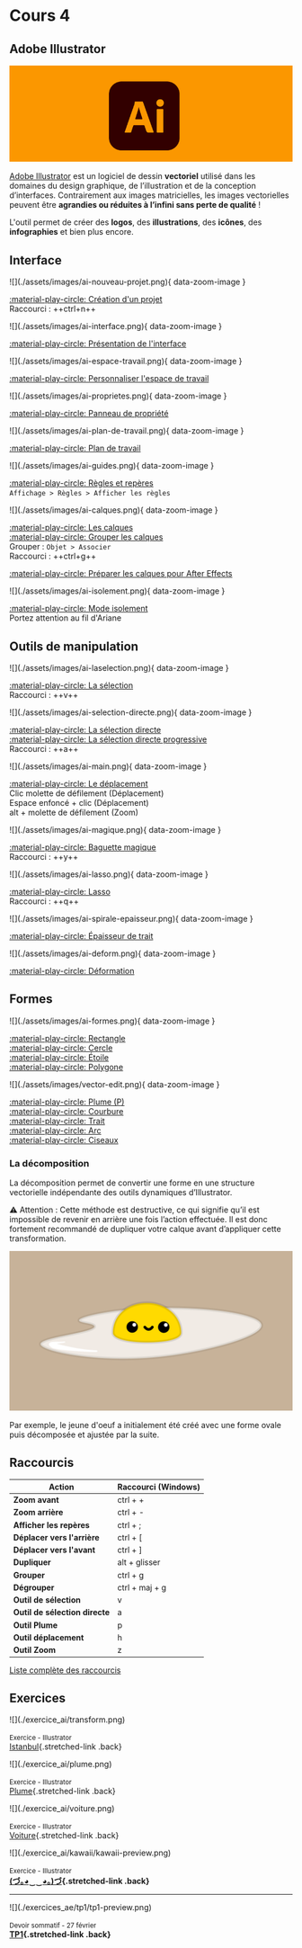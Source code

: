 # Cours 4

## Adobe Illustrator

![](./assets/images/illustrator_banner.png)

[Adobe Illustrator](https://www.adobe.com/ca_fr/products/illustrator.html) est un logiciel de dessin **vectoriel** utilisé dans les domaines du design graphique, de l’illustration et de la conception d’interfaces. Contrairement aux images matricielles, les images vectorielles peuvent être **agrandies ou réduites à l’infini sans perte de qualité** !

L'outil permet de créer des **logos**, des **illustrations**, des **icônes**, des **infographies** et bien plus encore.

## Interface

<div class="grid grid-1-2" markdown>
  ![](./assets/images/ai-nouveau-projet.png){ data-zoom-image }

  [:material-play-circle: Création d'un projet](https://cmontmorency365.sharepoint.com/:v:/s/TIM-582214-Animation2d77/ES5ddJzsh91LrbRnu6N642EBaWL34-pCoxRj9pk49v7VGg?e=kCswfy)
  <br>Raccourci : ++ctrl+n++
</div>

<div class="grid grid-1-2" markdown>
  ![](./assets/images/ai-interface.png){ data-zoom-image }

  [:material-play-circle: Présentation de l'interface](https://cmontmorency365.sharepoint.com/:v:/s/TIM-582214-Animation2d77/EcWxaKyOey9FiYqmafpdPz8B9hVhRJb88p_nxjLAEDctPA?e=FyjWXf)
</div>

<div class="grid grid-1-2" markdown>
  ![](./assets/images/ai-espace-travail.png){ data-zoom-image }

  [:material-play-circle: Personnaliser l'espace de travail](https://cmontmorency365.sharepoint.com/:v:/s/TIM-582214-Animation2d77/EU9vhuwP9-FChhvKBO4eAkYBkOffUVN3oSVgvquohjvP-Q?e=pbtden)
</div>

<div class="grid grid-1-2" markdown>
  ![](./assets/images/ai-proprietes.png){ data-zoom-image }

  [:material-play-circle: Panneau de propriété](https://cmontmorency365.sharepoint.com/:v:/s/TIM-582214-Animation2d77/EW_j7oaAnARLhmrcNtRhtg8BdoRPKLmP0eUcaETmwtS-2w?e=NjbWbt)
</div>

<div class="grid grid-1-2" markdown>
  ![](./assets/images/ai-plan-de-travail.png){ data-zoom-image }

  [:material-play-circle: Plan de travail](https://cmontmorency365.sharepoint.com/:v:/s/TIM-582214-Animation2d77/ETw2wfv38RlKsRFtHQip1aEB9x3zN4ainpbDqGPK9q-ImQ?e=ta4Dgu)
</div>

<div class="grid grid-1-2" markdown>
  ![](./assets/images/ai-guides.png){ data-zoom-image }

  [:material-play-circle: Règles et repères](https://cmontmorency365.sharepoint.com/:v:/s/TIM-582214-Animation2d77/EVWn5aelFqpOv_9d1i0JF78BymFyM5Ss_7aDn8zNncEsLA?e=RKKLMO)
  <br>`Affichage > Règles > Afficher les règles`
</div>

<div class="grid grid-1-2" markdown>
  ![](./assets/images/ai-calques.png){ data-zoom-image }

  [:material-play-circle: Les calques](https://cmontmorency365.sharepoint.com/:v:/s/TIM-582214-Animation2d77/EXbsq2fkhm9Ls9JeLlNmDhoBkZR8xBtMFOQl2qPzn7TNkQ?e=WF6FvR)<br>
  [:material-play-circle: Grouper les calques](https://cmontmorency365.sharepoint.com/:v:/s/TIM-582214-Animation2d77/ERskOIzx8thBu_Z6Tom8z9EBd4UsYweOJA5eEjBLhsZ-8g?e=qdnQ6D)
  <br>Grouper : `Objet > Associer`
  <br>Raccourci : ++ctrl+g++

  [:material-play-circle: Préparer les calques pour After Effects](https://cmontmorency365-my.sharepoint.com/:f:/g/personal/mariem_ouellet_cmontmorency_qc_ca/ElTl7pNn_atGuWTh-HcDxo4B97E_Oxew0e4rEDeGrE1-5A?e=uEFfJD)
</div>

<div class="grid grid-1-2" markdown>
  ![](./assets/images/ai-isolement.png){ data-zoom-image }

  [:material-play-circle: Mode isolement](https://cmontmorency365.sharepoint.com/:v:/s/TIM-582214-Animation2d77/EVevKy3jqq5KjV1rBFfBoGkBrFqKDurwihI2ObQDx-kIxw?e=6fCpJ5)
  <br>Portez attention au fil d'Ariane
</div>

## Outils de manipulation

<div class="grid grid-1-2" markdown>
  ![](./assets/images/ai-laselection.png){ data-zoom-image }

  [:material-play-circle: La sélection](https://cmontmorency365.sharepoint.com/:v:/s/TIM-582214-Animation2d77/EaM75QxzM9pBg9iYuG01uo8BGFVDSQtsSrFA6fXz2j2Jsw?e=xVHOsn)
  <br>Raccourci : ++v++
</div>

<div class="grid grid-1-2" markdown>
  ![](./assets/images/ai-selection-directe.png){ data-zoom-image }

  [:material-play-circle: La sélection directe](https://cmontmorency365.sharepoint.com/:v:/s/TIM-582214-Animation2d77/EQbG5xgPIDlFh8gKp_bCcVcBDbhXN4hySTLMdBt-QKJP4g?e=iSHEmI)<br>
  [:material-play-circle: La sélection directe progressive](https://cmontmorency365.sharepoint.com/:v:/s/TIM-582214-Animation2d77/ESVH-vYG0LhOvJF1E-1TfNEBBnzLVTHqTm8ULnFC1B_X3w?e=Myy2SJ)
  <br>Raccourci : ++a++
</div> 

<div class="grid grid-1-2" markdown>
  ![](./assets/images/ai-main.png){ data-zoom-image }

  [:material-play-circle: Le déplacement](https://cmontmorency365.sharepoint.com/:v:/s/TIM-582214-Animation2d77/EdzZLfIhGG9GmDUD2nGWcgMBHbPFCwI8MMfUV5dnha9fEA?e=HNhpXb)
  <br>Clic molette de défilement (Déplacement)
  <br>Espace enfoncé + clic (Déplacement)
  <br>alt + molette de défilement (Zoom)
</div>

<div class="grid grid-1-2" markdown>
  ![](./assets/images/ai-magique.png){ data-zoom-image }

  [:material-play-circle: Baguette magique](https://cmontmorency365.sharepoint.com/:v:/s/TIM-582214-Animation2d77/EaDI5ZSDJzhEnBU3VXJ1zt8B47tGZ8ZoJeTMfisebov2BQ?e=328kHA)
  <br>Raccourci : ++y++
</div>

<div class="grid grid-1-2" markdown>
  ![](./assets/images/ai-lasso.png){ data-zoom-image }

  [:material-play-circle: Lasso](https://cmontmorency365.sharepoint.com/:v:/s/TIM-582214-Animation2d77/EeMB16q9Y2ZFiWqmSSqHNegBE6-OskRpaw1nPyw1g-vFtw?e=lTym2X)
  <br>Raccourci : ++q++
</div>

<div class="grid grid-1-2" markdown>
  ![](./assets/images/ai-spirale-epaisseur.png){ data-zoom-image }

  [:material-play-circle: Épaisseur de trait](https://cmontmorency365.sharepoint.com/:v:/s/TIM-582214-Animation2d77/EXSERtnu2vROpH40Q_RYJawBqrU7VpFVz6UKNfY2cHf-jg?e=btRNie)
</div>

<div class="grid grid-1-2" markdown>
  ![](./assets/images/ai-deform.png){ data-zoom-image }

  [:material-play-circle: Déformation](https://cmontmorency365.sharepoint.com/:v:/s/TIM-582214-Animation2d77/EZmlrOHAd7FBtB25jLFiV_0BmUID-i4BWHGGLEprKZshfA?e=pRgl4O)
</div>

<!-- [:material-play-circle: Importation d'images](https://cmontmorency365.sharepoint.com/:v:/s/TIM-582214-Animation2d77/EadRHPzIucxFlI28D5gO0RgBIs3IZJ5KfBvqZThd9ODvNQ?e=8N6CPd) -->
    
## Formes

<div class="grid grid-1-2" markdown>
  ![](./assets/images/ai-formes.png){ data-zoom-image }

  [:material-play-circle: Rectangle](https://cmontmorency365.sharepoint.com/:v:/s/TIM-582214-Animation2d77/EQxYAeW4G51FsiXGcDGOIP8B93DnMnndzRLxt_a8R8zBRA?e=h0kTU7)<br>
  [:material-play-circle: Cercle](https://cmontmorency365.sharepoint.com/:v:/s/TIM-582214-Animation2d77/EQxYAeW4G51FsiXGcDGOIP8B93DnMnndzRLxt_a8R8zBRA?e=h0kTU7)<br>
  [:material-play-circle: Étoile](https://cmontmorency365.sharepoint.com/:v:/s/TIM-582214-Animation2d77/EZX2hwnkga5Gs40mBRIsmoQBsl7C88Qf5870TUvM2Gjyeg?e=MF0Bze)<br>
  [:material-play-circle: Polygone](https://cmontmorency365.sharepoint.com/:v:/s/TIM-582214-Animation2d77/ERjFIyvRbdxIqUXUJpZVPcUBtV3y_unzAOcQfgW_wkPMuA?e=aTTyb3)<br>
</div>

<div class="grid grid-1-2" markdown>
  ![](./assets/images/vector-edit.png){ data-zoom-image }

  [:material-play-circle: Plume (P)](https://cmontmorency365.sharepoint.com/:f:/s/TIM-582214-Animation2d77/Eq8ZhUw3cV1IqNyni40oEZgBdq_dNHTLU51tnAMLyqFmAw?e=lwBTZr)<br>
  [:material-play-circle: Courbure](https://cmontmorency365.sharepoint.com/:v:/s/TIM-582214-Animation2d77/EdEBCUstOuBDm53ceqGbNVsBIwBWuH7GxkZr7qhPyYix9w?e=Wdug0F)<br>
  [:material-play-circle: Trait](https://cmontmorency365.sharepoint.com/:v:/s/TIM-582214-Animation2d77/EXEsMNgXyytBmvfM-W-rAU0BlKyCj0UZ6NrlleE5KkscPA?e=J5oJJS)<br>
  [:material-play-circle: Arc](https://cmontmorency365.sharepoint.com/:v:/s/TIM-582214-Animation2d77/EfarjMb3n4lAmQ9Txg6PEzIBBe1vFkONITW7pvHF-ozADg?e=nDRVjK)<br>
  [:material-play-circle: Ciseaux](https://cmontmorency365.sharepoint.com/:v:/s/TIM-582214-Animation2d77/EbCiUHz89vNHlZJ-rFlhNgwBJBLCcG1O-b1DYVpIU9SLoQ?e=ZVYIng)
</div>

### La décomposition

La décomposition permet de convertir une forme en une structure vectorielle indépendante des outils dynamiques d’Illustrator.

⚠️ Attention : Cette méthode est destructive, ce qui signifie qu’il est impossible de revenir en arrière une fois l’action effectuée. Il est donc fortement recommandé de dupliquer votre calque avant d’appliquer cette transformation.

![](./assets/images/egg.png)

Par exemple, le jeune d'oeuf a initialement été créé avec une forme ovale puis décomposée et ajustée par la suite.

## Raccourcis

| Action                        | Raccourci (Windows) |
|-------------------------------|---------------------|
| **Zoom avant**                | ctrl + +            |
| **Zoom arrière**              | ctrl + -            |
| **Afficher les repères**      | ctrl + ;            |
| **Déplacer vers l'arrière**   | ctrl + [            |
| **Déplacer vers l'avant**     | ctrl + ]            |
| **Dupliquer**                 | alt + glisser       |
| **Grouper**                   | ctrl + g            |
| **Dégrouper**                 | ctrl + maj + g      |
| **Outil de sélection**        | v                   |
| **Outil de sélection directe**| a                   |
| **Outil Plume**               | p                   |
| **Outil déplacement**         | h                   |
| **Outil Zoom**                | z                   |

[Liste complète des raccourcis](https://helpx.adobe.com/ca_fr/illustrator/using/default-keyboard-shortcuts.html)

<!-- 
[:material-play-circle: Spirale](https://cmontmorency365.sharepoint.com/:v:/s/TIM-582214-Animation2d77/Edkspx-v4p1PmUDZyI3cL1gBR6oyBkE1JzqiYCe5DbCy1w?e=lascoq)

[:material-play-circle: Grille](https://cmontmorency365.sharepoint.com/:v:/s/TIM-582214-Animation2d77/EZxC7yf3LLJOoTvcyrN8-goBY7ikG1LdrwOMO_LEQFI55Q?e=3gB2at)

[:material-play-circle: Sauvegarde](https://cmontmorency365.sharepoint.com/:v:/s/TIM-582214-Animation2d77/Ebuc6WA8nGRMsnv43au4gMoBDTC54PbZ3yWDyaoZYMl4Rw?e=M3af7U)
-->

## Exercices

<!-- 

[Création d'un nouveau document](./exercice_ai/00_nouveau_doc.md){ .md-button }  
[Maison](./exercice_ai/04_maison.md){.back} 
[Formes simples](./exercice_ai/04_formes_simples.md){.back}<br>    
[Vagues](./exercice_ai/01_vagues.md){.back}<br>

<div class="grid grid-1-2" markdown>
  ![](./exercice_ai/envrac.webp)

  <small>Exercices en vrac - Illustrator</small><br>
  [Largeur](./exercice_ai/02_largeur.md){.back}<br>
  [Déformation](./exercice_ai/02_deformation.md){.back}<br>
  [Formes](./exercice_ai/03_formes.md){.back} <br>
</div>

  -->

<div class="grid grid-1-2" markdown>
  ![](./exercice_ai/transform.png)

  <small>Exercice - Illustrator</small><br>
  [Istanbul](./exercice_ai/00_transformations.md){.stretched-link .back}
</div>

<div class="grid grid-1-2" markdown>
  ![](./exercice_ai/plume.png)

  <small>Exercice - Illustrator</small><br>
  [Plume](./exercice_ai/01_plume.md){.stretched-link .back}
</div>

<div class="grid grid-1-2" markdown>
  ![](./exercice_ai/voiture.png)

  <small>Exercice - Illustrator</small><br>
  [Voiture](./exercice_ai/01_voiture.md){.stretched-link .back}
</div>

<div class="grid grid-1-2" markdown>
  ![](./exercice_ai/kawaii/kawaii-preview.png)

  <small>Exercice - Illustrator</small><br>
  **[(づ｡◕‿‿◕｡)づ](./exercice_ai/kawaii/kawaii.md){.stretched-link .back}**
</div>

<!-- [🛠️ Devoir 1](./exercice_ai/04_devoir_1.md){ .md-button }    -->


<hr> 
<div class="grid grid-1-2" markdown>
  ![](./exercices_ae/tp1/tp1-preview.png)

  <small>Devoir sommatif - 27 février</small><br>
  **[TP1](./exercices_ae/tp1a/tp1a.md){.stretched-link .back}**
</div>


